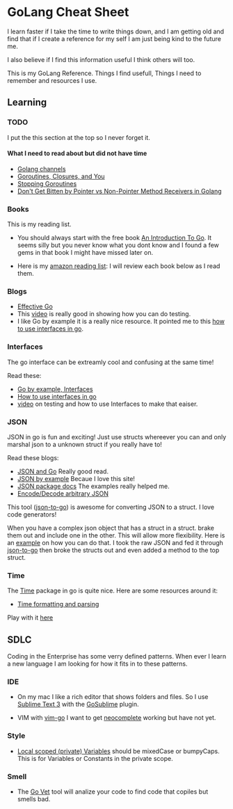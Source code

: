 # GoLang Cheat Sheet 

I learn faster if I take the time to write things down, and I am getting old and find that if I create a reference for my self I am just being kind to the future me.  

I also believe if I find this information useful I think others will too.

This is my GoLang Reference.  Things I find usefull, Things I need to remember and resources I use.


## Learning

### TODO
I put the this section at the top so I never forget it.

#### What I need to read about but did not have time

- [Golang channels](http://guzalexander.com/2013/12/06/golang-channels-tutorial.html)
- [Goroutines, Closures, and You](https://blog.opsee.com/goroutines-closures-and-you-60aadcf285ba#.sgh39up7g)
- [Stopping Goroutines](https://medium.com/@matryer/stopping-goroutines-golang-1bf28799c1cb#.a2nvlmg0u)
- [Don't Get Bitten by Pointer vs Non-Pointer Method Receivers in Golang](https://nathanleclaire.com/blog/2014/08/09/dont-get-bitten-by-pointer-vs-non-pointer-method-receivers-in-golang/)


### Books

This is my reading list. 

- You should always start with the free book [An Introduction To Go](http://www.golang-book.com/books/intro).  It seems silly but you never know what you dont know and I found a few gems in that book I might have missed later on.

- Here is my [amazon reading list](https://www.amazon.com/gp/registry/wishlist/HGQRISNNSBRH/ref=cm_wl_list_o_5?):  I will review each book below as I read them.

### Blogs

- [Effective Go](https://golang.org/doc/effective_go.html) 
- This [video](https://www.youtube.com/watch?v=ndmB0bj7eyw) is really good in showing how you can do testing.
- I like Go by example it is a really nice resource. It pointed me to this [how to use interfaces in go](http://jordanorelli.com/post/32665860244/how-to-use-interfaces-in-go).

### Interfaces

The go interface can be extreamly cool and confusing at the same time!  


Read these:

- [Go by example, Interfaces](https://gobyexample.com/interfaces)
- [How to use interfaces in go](http://jordanorelli.com/post/32665860244/how-to-use-interfaces-in-go)
- [video](https://www.youtube.com/watch?v=ndmB0bj7eyw) on testing and how to use Interfaces to make that eaiser. 

### JSON

JSON in go is fun and exciting!  Just use structs whereever you can and only marshal json to a unknown struct if you really have to!

Read these blogs:

- [JSON and Go](https://blog.golang.org/json-and-go) Really good read.
- [JSON by example](https://gobyexample.com/json) Becaue I love this site!
- [JSON package docs](https://golang.org/pkg/encoding/json/) The examples really helped me.
- [Encode/Decode arbitrary JSON](http://michaelheap.com/golang-encodedecode-arbitrary-json/)

This tool ([json-to-go](https://mholt.github.io/json-to-go/)) is awesome for converting JSON to a struct. I love code generators!

When you have a complex json object that has a struct in a struct. brake them out and include one in the other.  This will allow more flexibility.   Here is an [example](https://play.golang.org/p/hdwgvKpeQw) on how you can do that.   I took the raw JSON and fed it through [json-to-go](https://mholt.github.io/json-to-go/) then broke the structs out and even added a method to the top struct. 


### Time

The [Time](https://golang.org/pkg/time/) package in go is quite nice.  Here are some resources around it:

- [Time formatting and parsing](https://gobyexample.com/time-formatting-parsing)

Play with it [here](https://play.golang.org/p/DCPFKZ7hER)



## SDLC

Coding in the Enterprise has some verry defined patterns.  When ever I learn a new language I am looking for how it fits in to these patterns. 

### IDE

- On my mac I like a rich editor that shows folders and files.  So I use [Sublime Text 3](https://www.sublimetext.com/3) with the [GoSublime](https://github.com/DisposaBoy/GoSublime) plugin.  

- VIM with [vim-go](https://github.com/fatih/vim-go)  I want to get [neocomplete](https://github.com/Shougo/neocomplete.vim) working but have not yet. 


### Style

- [Local scoped (private) Variables](http://www.golang-book.com/books/intro/4#section1) should be mixedCase or bumpyCaps.  This is for Variables or Constants in the private scope.


### Smell

- The [Go Vet](https://golang.org/cmd/vet/) tool will analize your code to find code that copiles but smells bad. 